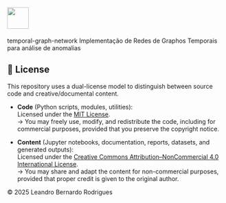 # <img width="50" height="50" src="https://github.com/user-attachments/assets/b3fe2b98-f233-4ee0-80ce-d7992e05b293" />
temporal-graph-network
Implementação de Redes de Graphos Temporais para análise de anomalias

## 🧾 License

This repository uses a dual-license model to distinguish between source code and creative/documental content.

- **Code** (Python scripts, modules, utilities):  
  Licensed under the [MIT License](./LICENSE_CODE).  
  → You may freely use, modify, and redistribute the code, including for commercial purposes, provided that you preserve the copyright notice.

- **Content** (Jupyter notebooks, documentation, reports, datasets, and generated outputs):  
  Licensed under the [Creative Commons Attribution–NonCommercial 4.0 International License](./LICENSE_CONTENT).  
  → You may share and adapt the content for non-commercial purposes, provided that proper credit is given to the original author.

© 2025 Leandro Bernardo Rodrigues
